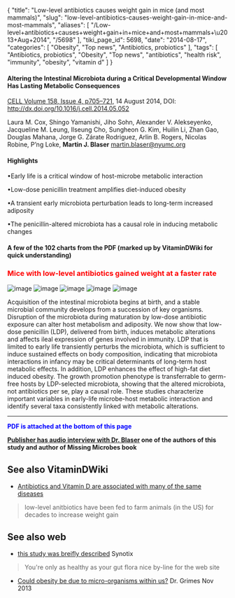 {
    "title": "Low-level antibiotics causes weight gain in mice (and most mammals)",
    "slug": "low-level-antibiotics-causes-weight-gain-in-mice-and-most-mammals",
    "aliases": [
        "/Low-level+antibiotics+causes+weight+gain+in+mice+and+most+mammals+\u2013+Aug+2014",
        "/5698"
    ],
    "tiki_page_id": 5698,
    "date": "2014-08-17",
    "categories": [
        "Obesity",
        "Top news",
        "Antibiotics, probiotics"
    ],
    "tags": [
        "Antibiotics, probiotics",
        "Obesity",
        "Top news",
        "antibiotics",
        "health risk",
        "immunity",
        "obesity",
        "vitamin d"
    ]
}


#### Altering the Intestinal Microbiota during a Critical Developmental Window Has Lasting Metabolic Consequences

[CELL Volume 158, Issue 4, p705–721,](http://www.cell.com/abstract/S0092-8674%2814%2900821-6) 14 August 2014, DOI: http://dx.doi.org/10.1016/j.cell.2014.05.052

Laura M. Cox, Shingo Yamanishi, Jiho Sohn, Alexander V. Alekseyenko, Jacqueline M. Leung, Ilseung Cho, Sungheon G. Kim, Huilin Li, Zhan Gao, Douglas Mahana, Jorge G. Zárate Rodriguez, Arlin B. Rogers, Nicolas Robine, P’ng Loke,  **Martin J. Blaser**  martin.blaser@nyumc.org

#### Highlights

•Early life is a critical window of host-microbe metabolic interaction

•Low-dose penicillin treatment amplifies diet-induced obesity

•A transient early microbiota perturbation leads to long-term increased adiposity

•The penicillin-altered microbiota has a causal role in inducing metabolic changes

#### A few of the 102 charts from the PDF (marked up by VitaminDWiki for quick understanding)

### <span style="color:#F00;">Mice with low-level antibiotics gained weight at a faster rate</span>

<img src="https://d1bk1kqxc0sym.cloudfront.net/attachments/jpeg/weight-gain-vs-antibiotic.jpg" alt="image">
<img src="https://d1bk1kqxc0sym.cloudfront.net/attachments/jpeg/male-mice.jpg" alt="image">
<img src="https://d1bk1kqxc0sym.cloudfront.net/attachments/jpeg/liver-genes.jpg" alt="image">
<img src="https://d1bk1kqxc0sym.cloudfront.net/attachments/jpeg/gut-flora.jpg" alt="image">

<img src="https://d1bk1kqxc0sym.cloudfront.net/attachments/jpeg/ileum-genes.jpg" alt="image">

Acquisition of the intestinal microbiota begins at birth, and a stable microbial community develops from a succession of key organisms. Disruption of the microbiota during maturation by low-dose antibiotic exposure can alter host metabolism and adiposity. We now show that low-dose penicillin (LDP), delivered from birth, induces metabolic alterations and affects ileal expression of genes involved in immunity. LDP that is limited to early life transiently perturbs the microbiota, which is sufficient to induce sustained effects on body composition, indicating that microbiota interactions in infancy may be critical determinants of long-term host metabolic effects. In addition, LDP enhances the effect of high-fat diet induced obesity. The growth promotion phenotype is transferrable to germ-free hosts by LDP-selected microbiota, showing that the altered microbiota, not antibiotics per se, play a causal role. These studies characterize important variables in early-life microbe-host metabolic interaction and identify several taxa consistently linked with metabolic alterations.

---

 **<span style="color:#00F;">PDF is attached at the bottom of this page</span>** 

 **[Publisher has audio interview with Dr. Blaser](http://www.cell.com/abstract/S0092-8674%2814%2900821-6) one of the authors of this study and author of Missing Microbes book** 

## See also VitaminDWiki

* [Antibiotics and Vitamin D are associated with many of the same diseases](/posts/antibiotics-and-vitamin-d-are-associated-with-many-of-the-same-diseases) 

> low-level anitbiotics have been fed to farm animals (in the US) for decades to increase weight gain

## See also web

* [this study was breifly described](http://syontix.com/early-antibiotic-exposure-and-obesity/) Synotix

> You're only as healthy as your gut flora  nice by-line for the web site

* [Could obesity be due to micro-organisms within us?](http://www.drdavidgrimes.com/2013_11_01_archive.html) Dr. Grimes Nov 2013